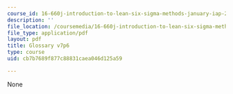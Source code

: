 ```yaml
---
course_id: 16-660j-introduction-to-lean-six-sigma-methods-january-iap-2012
description: ''
file_location: /coursemedia/16-660j-introduction-to-lean-six-sigma-methods-january-iap-2012/cb7b7689f877c88831caea046d125a59_MIT16_660JIAP12_Glossary.pdf
file_type: application/pdf
layout: pdf
title: Glossary v7p6
type: course
uid: cb7b7689f877c88831caea046d125a59

---
```

None